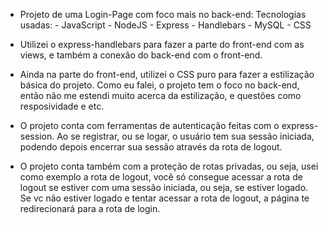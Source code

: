 * Projeto de uma Login-Page com foco mais no back-end: 
    Tecnologias usadas: 
        -  JavaScript
        -  NodeJS
        -  Express
        -  Handlebars
        -  MySQL
        -  CSS

* Utilizei o express-handlebars para fazer a parte do front-end com as views, e também a
conexão do back-end com o front-end.

* Ainda na parte do front-end, utilizei o CSS puro para fazer a estilização básica do projeto.
Como eu falei, o projeto tem o foco no back-end, então não me estendi muito acerca da estilização,
e questões como resposividade e etc.

* O projeto conta com ferramentas de autenticação feitas com o express-session. Ao se registrar,
ou se logar, o usuário tem sua sessão iniciada, podendo depois encerrar sua sessão através da rota
de logout.

* O projeto conta também com a proteção de rotas privadas, ou seja, usei como exemplo a rota de logout,
você só consegue acessar a rota de logout se estiver com uma sessão iniciada, ou seja, se estiver logado.
    Se vc não estiver logado e tentar acessar a rota de logout, a página te redirecionará para a rota de login.